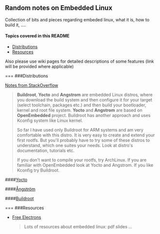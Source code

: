 ## Random notes on Embedded Linux

Collection of bits and pieces regarding embeded linux, what it is, how to build it, ....


#### Topics covered in this README

- [Distributions](#distributions)
- [Resources](#resources)

Also please use wiki pages for detailed descriptions of some features (link will be provided where applicable)

===
###Distributions


[Notes from StackOverflow](http://stackoverflow.com/questions/22255466/angstrom-archlinux-yocto-buildroot-choose-os-forembeded-x86/22267616#22267616)

>**Buildroot**, **Yocto** and **Angstrom** are embedded Linux distros, where you download the build system and then configure it for your target (select toolchain, packages etc.) and then build your bootloader, kernel and root file system.
**Yocto** and **Angstrom** are based on **OpenEmbedded** project. Buildroot has another approach and uses Kconfig system like Linux kernel.
>
>So far I have used only Buildroot for ARM systems and am very comfortable with this distro. It is very easy to create and extend your first rootfs. But you'll probably have to try some of these distros to understand, which one suites your needs. Look at distro's documentation, tutorials etc.
>
>If you don't want to compile your rootfs, try ArchLinux. If you are familiar with OpenEmbedded look at Yocto and Angstrom. If you like Kconfig try Buildroot.

####[Yocto](https://www.yoctoproject.org/)

####[Ångström](http://www.angstrom-distribution.org/)

####[Buildroot](http://buildroot.uclibc.org/)



===
###Resources

- [Free Electrons](http://free-electrons.com/)

  > Lots of resources about embedded linux: pdf slides ...




